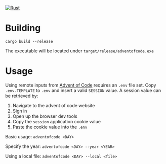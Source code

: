 [![Rust](https://github.com/bensherriff/advent-of-code/actions/workflows/rust.yml/badge.svg)](https://github.com/bensherriff/advent-of-code/actions/workflows/rust.yml)

# Building
`cargo build --release`

The executable will be located under `target/release/adventofcode.exe`

# Usage
Using remote inputs from [Advent of Code](https://adventofcode.com) requires an `.env` file set.
Copy `.env.TEMPLATE` to `.env` and insert a valid `SESSION` value. A session value can be retrieved by:
  1. Navigate to the advent of code website
  2. Sign in
  3. Open up the browser dev tools
  4. Copy the `session` application cookie value
  5. Paste the cookie value into the `.env`

Basic usage: `adventofcode <DAY>`

Specify the year: `adventofcode <DAY> --year <YEAR>`

Using a local file: `adventofcode <DAY> --local <file>`
